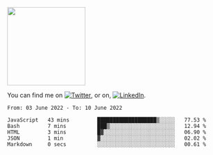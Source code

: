 <!-- ![visitors](https://visitor-badge.glitch.me/badge?page_id=page.id) -->

<img height="180em" src="https://github-readme-stats.vercel.app/api?username=alihernandez&show_icons=true&hide_border=true&&count_private=true&include_all_commits=true" />

<!-- Actual text -->

You can find me on [![Twitter][1.2]][1], or on, [![LinkedIn][2.2]][2].

<!-- Icons -->

[1.2]: http://i.imgur.com/wWzX9uB.png (twitter icon without padding)
[2.2]: https://raw.githubusercontent.com/MartinHeinz/MartinHeinz/master/linkedin-3-16.png (LinkedIn icon without padding)

<!-- Links to your social media accounts -->

[1]: https://twitter.com/phantomramen
[2]: https://www.linkedin.com/in/ali-hernandez-96b1b71a9/

<!--START_SECTION:waka-->

```text
From: 03 June 2022 - To: 10 June 2022

JavaScript   43 mins         ███████████████████▒░░░░░   77.53 %
Bash         7 mins          ███▒░░░░░░░░░░░░░░░░░░░░░   12.94 %
HTML         3 mins          █▓░░░░░░░░░░░░░░░░░░░░░░░   06.90 %
JSON         1 min           ▓░░░░░░░░░░░░░░░░░░░░░░░░   02.02 %
Markdown     0 secs          ░░░░░░░░░░░░░░░░░░░░░░░░░   00.61 %
```

<!--END_SECTION:waka-->
